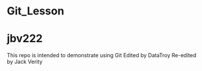 # Git_Lesson
# jbv222
This repo is intended to demonstrate using Git
Edited by DataTroy
Re-edited by Jack Verity
